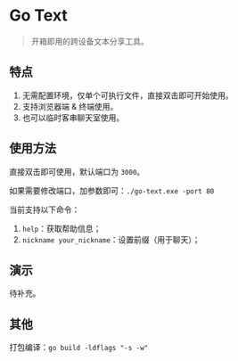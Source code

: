 # Go Text
> 开箱即用的跨设备文本分享工具。

## 特点
1. 无需配置环境，仅单个可执行文件，直接双击即可开始使用。
2. 支持浏览器端 & 终端使用。
3. 也可以临时客串聊天室使用。

## 使用方法
直接双击即可使用，默认端口为 `3000`。

如果需要修改端口，加参数即可：`./go-text.exe -port 80`

当前支持以下命令：
1. `help`：获取帮助信息；
2. `nickname your_nickname`：设置前缀（用于聊天）；


## 演示
待补充。

## 其他
打包编译：`go build -ldflags "-s -w"`